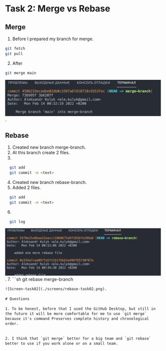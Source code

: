 # Task 2: Merge vs Rebase

## Merge

1. Before I prepared my branch for merge. 

```sh
git fetch
git pull 

```

2. After 

```sh
git merge main
```
![Screen-task02](./screens/merge-task02.png).


## Rebase

1. Created new branch merge-branch.
2. At this branch create 2 files.
3. 
```sh
  git add
  git commit -m <text>
  ```
4. Created new branch rebase-branch.
5. Added 2 files.
```sh
  git add
  git commit -m <text>
  ```
  6. 
```sh
  git log
  ```
![Screen-task02](./screens/log-rebase-task02.png).
7. ```sh
  git rebase merge-branch
  ``` 
![Screen-task02](./screens/rebase-task02.png). 

# Questions

1. To be honest, before that I used the GitHub Desktop, but still in the future it will be more comfortable for me to use `git merge` because it's command Preserves complete history and chronological order.


2. I think that `git merge` better for a big team and `git rebase` better to use if you work alone or on a small team.
